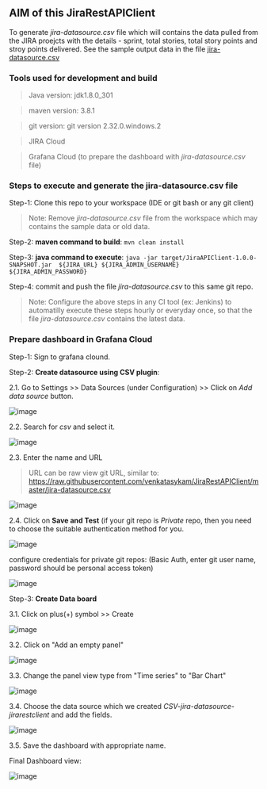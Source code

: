 
## AIM of this JiraRestAPIClient

  To generate *jira-datasource.csv* file which will contains the data pulled from the JIRA proejcts with the details - sprint, total stories, total story points and stroy points delivered. See the sample output data in the file [jira-datasource.csv](https://github.com/venkatasykam/JiraRestAPIClient/blob/master/jira-datasource.csv)

### Tools used for development and build

> Java version: jdk1.8.0_301

> maven version: 3.8.1

> git version: git version 2.32.0.windows.2

> JIRA Cloud

> Grafana Cloud (to prepare the dashboard with *jira-datasource.csv* file)

### Steps to execute and generate the jira-datasource.csv file

Step-1: Clone this repo to your workspace (IDE or git bash or any git client)

> Note: Remove *jira-datasource.csv* file from the workspace which may contains the sample data or old data.

Step-2: **maven command to build**: `mvn clean install`

Step-3: **java command to execute**: `java -jar target/JiraAPIClient-1.0.0-SNAPSHOT.jar  ${JIRA_URL} ${JIRA_ADMIN_USERNAME} ${JIRA_ADMIN_PASSWORD}`

Step-4: commit and push the file *jira-datasource.csv* to this same git repo.

> Note: Configure the above steps in any CI tool (ex: Jenkins) to automatilly execute these steps hourly or everyday once, so that the file *jira-datasource.csv* contains the latest data.

### Prepare dashboard in Grafana Cloud

Step-1: Sign to grafana clound.

Step-2: **Create datasource using CSV plugin**: 

  2.1. Go to Settings >> Data  Sources (under Configuration) >> Click on *Add data source* button.

![image](https://user-images.githubusercontent.com/24622526/130913522-a06d0f99-febd-4834-8e99-192aa4137b7c.png)

  2.2. Search for *csv* and select it.
  
![image](https://user-images.githubusercontent.com/24622526/130913707-123191cb-4d53-4dc6-b28e-7d9ed9b13c11.png)

  2.3. Enter the name and URL
  
  > URL can be raw view git URL, similar to: https://raw.githubusercontent.com/venkatasykam/JiraRestAPIClient/master/jira-datasource.csv
  
![image](https://user-images.githubusercontent.com/24622526/130913957-76919897-fea8-4e52-998e-462fdae9a08d.png)

  2.4. Click on **Save and Test** (if your git repo is *Private* repo, then you need to choose the suitable authentication method for you.
   
![image](https://user-images.githubusercontent.com/24622526/130914323-8814324f-eb07-41db-a00f-1f5a82f8db65.png)

configure credentials for private git repos: (Basic Auth, enter git user name, password should be personal access token)

![image](https://user-images.githubusercontent.com/24622526/130917121-73e93d5c-b9ba-48d6-9ca5-ca748fc2934d.png)


Step-3: **Create Data board**

  3.1. Click on plus(+) symbol >> Create 
  
![image](https://user-images.githubusercontent.com/24622526/130915626-910fee9e-1a8f-4f31-be26-49b5fc4c5bcf.png)

  3.2. Click on "Add an empty panel"
  
![image](https://user-images.githubusercontent.com/24622526/130915866-59710977-360c-45ce-a74b-f27f2ae28096.png)

  3.3. Change the panel view type from "Time series" to "Bar Chart"

![image](https://user-images.githubusercontent.com/24622526/130916090-c3e2c473-f226-498c-a62e-1e0c8672556b.png)

  3.4. Choose the data source which we created *CSV-jira-datasource-jirarestclient* and add the fields.
  
![image](https://user-images.githubusercontent.com/24622526/130916685-ac758bb8-bd92-4bdd-a24d-b507fe15780c.png)

  3.5. Save the dashboard with appropriate name.
  
Final Dashboard view:

![image](https://user-images.githubusercontent.com/24622526/130913232-3396cab5-5e81-4d8c-a966-5fe324c1985e.png)





